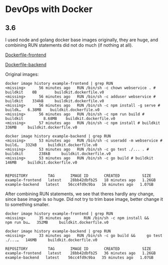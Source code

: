# DevOps with Docker
## 3.6

I used node and golang docker base images originally, they are huge, and combining RUN statements did not do much (if nothing at all). 


[Dockerfile-frontend](Dockerfile-frontend)

[Dockerfile-backend](Dockerfile-backend)

Original images:

```
docker image history example-frontend | grep RUN
<missing>      56 minutes ago   RUN /bin/sh -c chown webservice . # buildkit    0B        buildkit.dockerfile.v0
<missing>      56 minutes ago   RUN /bin/sh -c adduser webservice # buildkit    334kB     buildkit.dockerfile.v0
<missing>      56 minutes ago   RUN /bin/sh -c npm install -g serve # buildk…   6.38MB    buildkit.dockerfile.v0
<missing>      56 minutes ago   RUN /bin/sh -c npm run build # buildkit         8.68MB    buildkit.dockerfile.v0
<missing>      57 minutes ago   RUN /bin/sh -c npm install # buildkit           336MB     buildkit.dockerfile.v0

docker image history example-backend | grep RUN
<missing>      53 minutes ago   RUN /bin/sh -c useradd -m webservice # build…   332kB     buildkit.dockerfile.v0
<missing>      53 minutes ago   RUN /bin/sh -c go test ./... . # buildkit       238kB     buildkit.dockerfile.v0
<missing>      53 minutes ago   RUN /bin/sh -c go build # buildkit              146MB     buildkit.dockerfile.v0


REPOSITORY         TAG       IMAGE ID       CREATED          SIZE
example-frontend   latest    28bb42dbfb25   18 minutes ago   1.26GB
example-backend   latest    56cc4fd9c9ba   16 minutes ago   1.07GB
```

After combining RUN statements, we see that theres hardly any change, since base image is so huge.
Did not try to trim base image, better change it to something smaller.

```
docker image history example-frontend | grep RUN
<missing>      35 minutes ago      RUN /bin/sh -c npm install &&     npm run bu…   352MB     buildkit.dockerfile.v0

docker image history example-backend | grep RUN
<missing>      33 minutes ago   RUN /bin/sh -c go build &&     go test ./...…   146MB     buildkit.dockerfile.v0

REPOSITORY         TAG       IMAGE ID       CREATED          SIZE
example-frontend   latest    28bb42dbfb25   36 minutes ago   1.26GB
example-backend   latest    56cc4fd9c9ba   35 minutes ago   1.07GB
```
